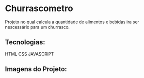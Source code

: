 <h1>Churrascometro</h1>
Projeto no qual calcula a quantidade de alimentos e bebidas ira ser nescessário para um churrasco.
<h2>Tecnologias:</h2>
HTML
CSS
JAVASCRIPT

<h2>Imagens do Projeto: </h2>
<img s c r ="!"[Captura de tela 20230127_203636](https://user-images.githubusercontent.com/119813813/215225577-5f9473a0-0330-4287-b0dd-2e818eb49285.png)

